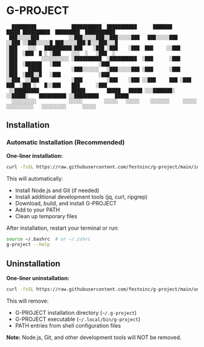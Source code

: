 # G-PROJECT

```
  █████████             ███████████  ███████████      ███████         █████ ██████████  █████████  ███████████
 ███░░░░░███           ░░███░░░░░███░░███░░░░░███   ███░░░░░███      ░░███ ░░███░░░░░█ ███░░░░░███░█░░░███░░░█
░███    ░░░   ██████████░███    ░███ ░███    ░███  ███     ░░███      ░███  ░███  █ ░ ░███    ░░░  ░   ░███  ░
░███         ░░░░░░░░░░ ░██████████  ░██████████  ░███      ░███      ░███  ░██████   ░███              ░███
░███    █████           ░███░░░░░░   ░███░░░░░███ ░███      ░███      ░███  ░███░░█   ░███              ░███
░░███  ░░███            ░███         ░███    ░███ ░░███     ███ ░███   ███  ░███ ░   █░░███    ███      ░███
 ░░█████████            █████        █████   █████ ░░░███████░  ░░█████░    ██████████ ░░█████████      █████
  ░░░░░░░░░            ░░░░░        ░░░░░   ░░░░░    ░░░░░░░     ░░░░░    ░░░░░░░░░░   ░░░░░░░░░      ░░░░░
```

## Installation

### Automatic Installation (Recommended)

**One-liner installation:**
```bash
curl -fsSL https://raw.githubusercontent.com/festoinc/g-project/main/install.sh | bash
```

This will automatically:
- Install Node.js and Git (if needed)
- Install additional development tools (jq, curl, ripgrep)
- Download, build, and install G-PROJECT
- Add to your PATH
- Clean up temporary files

After installation, restart your terminal or run:
```bash
source ~/.bashrc  # or ~/.zshrc
g-project --help
```

## Uninstallation

**One-liner uninstallation:**
```bash
curl -fsSL https://raw.githubusercontent.com/festoinc/g-project/main/uninstall.sh | bash
```

This will remove:
- G-PROJECT installation directory (`~/.g-project`)
- G-PROJECT executable (`~/.local/bin/g-project`)
- PATH entries from shell configuration files

**Note:** Node.js, Git, and other development tools will NOT be removed.
